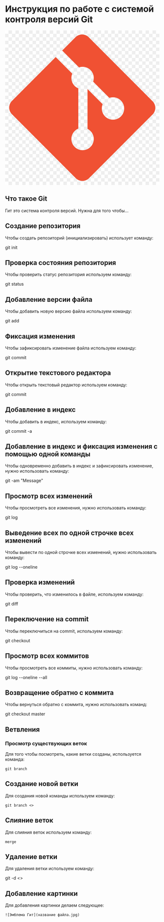 # **Инструкция по работе с системой контроля версий Git**

![Эмблема Гит](git.jpg)

## Что такое Git

Гит это система контроля версий. Нужна для того чтобы...

## Создание репозитория

Чтобы создать репозиторий (инициализировать) использует команду:

git init

## Проверка состояния репозитория

Чтобы проверить статус репозитория используем команду:

git status

## Добавление версии файла

Чтобы добавить новую версию файла используем команду:

git add

## Фиксация изменения

Чтобы зафиксировать изменение файла используем команду: 

git commit <message>

## Открытие текстового редактора

Чтобы открыть текстовый редактор используем команду:

git commit

## Добавление в индекс

Чтобы добавить в индекс, используем команду:

git commit -a 

## Добавление в индекс и фиксация изменения с помощью одной команды

Чтобы одновременно добавить в индекс и зафиксировать изменение, нужно использовать команду:

git -am "Message"

## Просмотр всех изменений

Чтобы просмотреть все изменения, нужно использовать команду: 

git log

## Выведение всех по одной строчке всех изменений

Чтобы вывести по одной строчке всех изменений, нужно использовать команду:

git log --oneline 

## Проверка изменений 

Чтобы проверить, что изменилось в файле, используем команду:

git diff

## Переключение на commit

Чтобы переключиться на commit, используем команду:

git checkout <hash>

## Просмотр всех коммитов

Чтобы просмотреть все коммиты, нужно использовать команду:

git log --oneline --all

## Возвращение обратно с коммита

Чтобы вернуться обратно с коммита, нужно использовать команд:

git checkout master

## Ветвления

### Просмотр существующих веток

Для того чтобы посмотреть, какие ветки созданы, используется команда:

    git branch

## Создание новой ветки 

Для создания новой команды используем команду:

    git branch <>

## Слияние веток

Для слияния веток используем команду:

    merge

## Удаление ветки

Для удаления ветки используем команду:

git -d <>
    
## Добавление картинки 

Для добавления картинки делаем следующее:

    ![Эмблема Гит](название файла.jpg)

